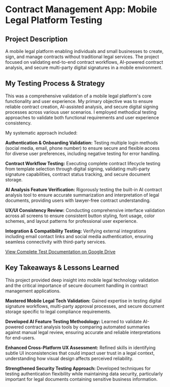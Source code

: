 # Contract Management App: Mobile Legal Platform Testing

## Project Description
A mobile legal platform enabling individuals and small businesses to create, sign, and manage contracts without traditional legal services. The project focused on validating end-to-end contract workflows, AI-powered contract analysis, and secure multi-party digital signatures in a mobile environment.

## My Testing Process & Strategy
This was a comprehensive validation of a mobile legal platform's core functionality and user experience. My primary objective was to ensure reliable contract creation, AI-assisted analysis, and secure digital signing processes across various user scenarios. I employed methodical testing approaches to validate both functional requirements and user experience consistency.

My systematic approach included:

**Authentication & Onboarding Validation:** Testing multiple login methods (social media, email, phone number) to ensure secure and flexible access for diverse user preferences, including negative testing for error handling.

**Contract Workflow Testing:** Executing complete contract lifecycle testing from template selection through digital signing, validating multi-party signature capabilities, contract status tracking, and secure document storage.

**AI Analysis Feature Verification:** Rigorously testing the built-in AI contract analysis tool to ensure accurate summarization and interpretation of legal documents, providing users with lawyer-free contract understanding.

**UX/UI Consistency Review:** Conducting comprehensive interface validation across all screens to ensure consistent button styling, font usage, color schemes, and layout patterns for professional user experience.

**Integration & Compatibility Testing:** Verifying external integrations including email contact links and social media authentication, ensuring seamless connectivity with third-party services.

[View Complete Test Documentation on Google Drive](https://docs.google.com/spreadsheets/d/1yWamGL-sjH1O-nW7ILW3wqrPMIhO8XPQVFXhnwX4KFQ/edit?usp=sharing)

## Key Takeaways & Lessons Learned
This project provided deep insight into mobile legal technology validation and the critical importance of secure document handling in contract management applications.

**Mastered Mobile Legal Tech Validation:** Gained expertise in testing digital signature workflows, multi-party approval processes, and secure document storage specific to legal compliance requirements.

**Developed AI Feature Testing Methodology:** Learned to validate AI-powered contract analysis tools by comparing automated summaries against manual legal review, ensuring accurate and reliable interpretations for end-users.

**Enhanced Cross-Platform UX Assessment:** Refined skills in identifying subtle UI inconsistencies that could impact user trust in a legal context, understanding how visual design affects perceived reliability.

**Strengthened Security Testing Approach:** Developed techniques for testing authentication flexibility while maintaining data security, particularly important for legal documents containing sensitive business information.
